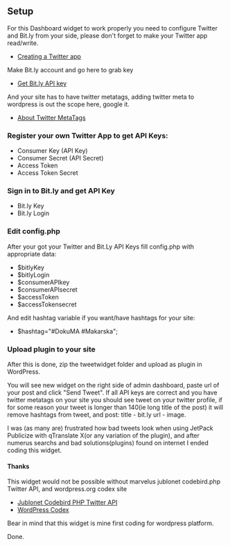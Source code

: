 ## Setup
For this Dashboard widget to work properly you need to configure Twitter and Bit.ly from your side, please don't forget to make your Twitter app read/write.

* [Creating a Twitter app](https://github.com/twitter/ospriet/wiki/Creating-a-Twitter-app)

Make Bit.ly account and go here to grab key

* [Get Bit.ly API key](https://bitly.com/a/your_api_key)

And your site has to have twitter metatags, adding twitter meta to wordpress is out the scope here, google it.

* [About Twitter MetaTags](https://dev.twitter.com/cards/types/summary)

### Register your own Twitter App to get API Keys:
- Consumer Key (API Key)			
- Consumer Secret (API Secret)
- Access Token
- Access Token Secret

### Sign in to Bit.ly and get API Key
- Bit.ly Key
- Bit.ly Login

### Edit config.php
After your got your Twitter and Bit.Ly API Keys fill config.php with appropriate data:

- $bitlyKey
- $bitlyLogin
- $consumerAPIkey
- $consumerAPIsecret
- $accessToken
- $accessTokensecret

And edit hashtag variable if you want/have hashtags for your site:

- $hashtag="#DokuMA #Makarska";

### Upload plugin to your site
After this is done, zip the tweetwidget folder and upload as plugin in WordPress.

You will see new widget on the right side of admin dashboard, paste url of your post and click "Send Tweet".
If all API keys are correct and you have twitter metatags on your site you should see tweet on your twitter profile, if for some reason your tweet is longer than 140(ie long title of the post) it will remove hashtags from tweet, and post: title - bit.ly url - image.

I was (as many are) frustrated how bad tweets look when using JetPack Publicize with qTranslate X(or any variation of the plugin), and after numerus searchs and bad solutions(plugins) found on internet I ended coding this widget. 

#### Thanks
This widget would not be possible without marvelus jublonet codebird.php Twitter API, and wordpress.org codex site
* [Jublonet Codebird PHP Twitter API ](https://github.com/jublonet/codebird-php)
* [WordPress Codex](https://codex.wordpress.org)

Bear in mind that this widget is mine first coding for wordpress platform.

Done.

